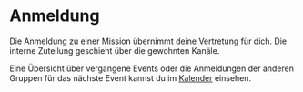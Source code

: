 # Anmeldung

Die Anmeldung zu einer Mission übernimmt deine Vertretung für dich. Die interne Zuteilung geschieht über die gewohnten Kanäle.

Eine Übersicht über vergangene Events oder die Anmeldungen der anderen Gruppen für das nächste Event kannst du im [Kalender](https://events.deutsche-arma-allianz.de/events) einsehen.
